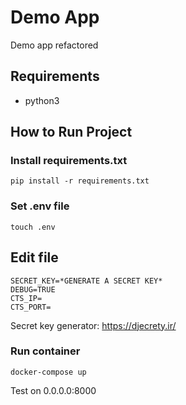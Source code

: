 # Demo App
Demo app refactored

## Requirements
- python3

## How to Run Project

### Install requirements.txt
    pip install -r requirements.txt

### Set .env file
    touch .env
    
## Edit file
    SECRET_KEY=*GENERATE A SECRET KEY*
    DEBUG=TRUE
    CTS_IP=
    CTS_PORT=

Secret key generator: https://djecrety.ir/
    
### Run container
    docker-compose up

Test on 0.0.0.0:8000


